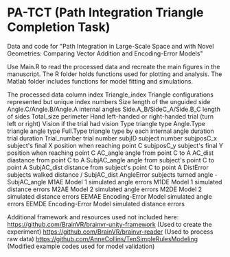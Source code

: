 # PA-TCT (Path Integration Triangle Completion Task)

Data and code for "Path Integration in Large-Scale Space and with Novel Geometries: Comparing Vector Addition and Encoding-Error Models"

Use Main.R to read the processed data and recreate the main figures in the manuscript. 
The R folder holds functions used for plotting and analysis.
The Matlab folder includes functions for model fitting and simulations.

The processed data column index
Triangle_index    Triangle configurations represented but unique index numbers
Size              length of the unguided side
Angle.C/Angle.B/Angle.A       internal angles
Side.A_B/SideC_A/Side.B_C     length of sides
Total_size    perimeter 
Hand          left-handed or right-handed trial (turn left or right)
Vision        if the trial had vision
Type          triangle type
Angle.Type    triangle angle type
Full.Type     triangle type by each internal angle
duration      trial duration
Trial_number  trial number
subjID        subject number
subjposC_x    subject's final X position when reaching point C
subjposC_y    subject's final Y position when reaching point C
AC_angle      angle from point C to A
AC_dist       diastance from point C to A
SubjAC_angle  angle from subject's point C to point A
SubjAC_dist   distance from subject's point C to point A
DistError     subjects walked distance / SubjAC_dist
AngleError    subjects turned angle - SubjAC_angle
M1AE      Model 1 simulated angle errors
M1DE      Model 1 simulated distance errors
M2AE      Model 2 simulated angle errors
M2DE      Model 2 simulated distance errors
EEMAE     Encoding-Error Model simulated angle errors
EEMDE     Encoding-Error Model simulated distance errors

Additional framework and resources used not included here:
https://github.com/BrainVR/brainvr-unity-framework (Used to create the experiment)
https://github.com/BrainVR/brainvr-reader (Used to process raw data)
https://github.com/AnneCollins/TenSimpleRulesModeling (Modified example codes used for model validation)
